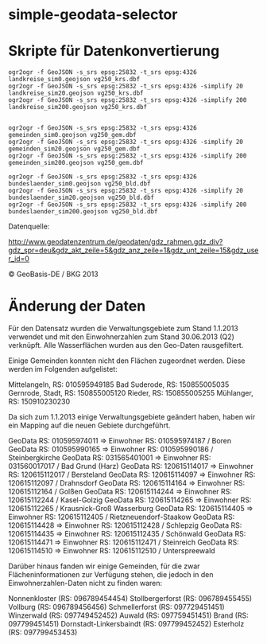 simple-geodata-selector
=======================


Skripte für Datenkonvertierung
==============================

	ogr2ogr -f GeoJSON -s_srs epsg:25832 -t_srs epsg:4326 landkreise_sim0.geojson vg250_krs.dbf
	ogr2ogr -f GeoJSON -s_srs epsg:25832 -t_srs epsg:4326 -simplify 20 landkreise_sim20.geojson vg250_krs.dbf
	ogr2ogr -f GeoJSON -s_srs epsg:25832 -t_srs epsg:4326 -simplify 200 landkreise_sim200.geojson vg250_krs.dbf


	ogr2ogr -f GeoJSON -s_srs epsg:25832 -t_srs epsg:4326 gemeinden_sim0.geojson vg250_gem.dbf
	ogr2ogr -f GeoJSON -s_srs epsg:25832 -t_srs epsg:4326 -simplify 20 gemeinden_sim20.geojson vg250_gem.dbf
	ogr2ogr -f GeoJSON -s_srs epsg:25832 -t_srs epsg:4326 -simplify 200 gemeinden_sim200.geojson vg250_gem.dbf

	ogr2ogr -f GeoJSON -s_srs epsg:25832 -t_srs epsg:4326 bundeslaender_sim0.geojson vg250_bld.dbf
	ogr2ogr -f GeoJSON -s_srs epsg:25832 -t_srs epsg:4326 -simplify 20 bundeslaender_sim20.geojson vg250_bld.dbf
	ogr2ogr -f GeoJSON -s_srs epsg:25832 -t_srs epsg:4326 -simplify 200 bundeslaender_sim200.geojson vg250_bld.dbf

Datenquelle:

http://www.geodatenzentrum.de/geodaten/gdz_rahmen.gdz_div?gdz_spr=deu&gdz_akt_zeile=5&gdz_anz_zeile=1&gdz_unt_zeile=15&gdz_user_id=0

© GeoBasis-DE / BKG 2013


Änderung der Daten
==================

Für den Datensatz wurden die Verwaltungsgebiete zum Stand 1.1.2013 verwendet und mit 
den Einwohnerzahlen zum Stand 30.06.2013 (Q2) verknüpft. Alle Wasserflächen wurden aus den 
Geo-Daten rausgefiltert. 

Einige Gemeinden konnten nicht den Flächen zugeordnet werden. Diese werden im Folgenden aufgelistet:

Mittelangeln, RS: 010595949185
Bad Suderode, RS: 150855005035
Gernrode, Stadt, RS: 150855005120
Rieder, RS: 150855005255
Mühlanger, RS: 150910230230

Da sich zum 1.1.2013 einige Verwaltungsgebiete geändert haben, haben wir ein Mapping auf die neuen Gebiete durchgeführt. 

GeoData RS: 010595974011 => Einwohner RS: 010595974187 / Boren
GeoData RS: 010595990165 => Einwohner RS: 010595990186 / Steinbergkirche
GeoData RS: 031565401001 => Einwohner RS: 031560017017 / Bad Grund (Harz)
GeoData RS: 120615114017 => Einwohner RS: 120615112017 / Bersteland
GeoData RS: 120615114097 => Einwohner RS: 120615112097 / Drahnsdorf
GeoData RS: 120615114164 => Einwohner RS: 120615112164 / Golßen
GeoData RS: 120615114244 => Einwohner RS: 120615112244 / Kasel-Golzig
GeoData RS: 120615114265 => Einwohner RS: 120615112265 / Krausnick-Groß Wasserburg
GeoData RS: 120615114405 => Einwohner RS: 120615112405 / Rietzneuendorf-Staakow
GeoData RS: 120615114428 => Einwohner RS: 120615112428 / Schlepzig
GeoData RS: 120615114435 => Einwohner RS: 120615112435 / Schönwald
GeoData RS: 120615114471 => Einwohner RS: 120615112471 / Steinreich
GeoData RS: 120615114510 => Einwohner RS: 120615112510 / Unterspreewald

Darüber hinaus fanden wir einige Gemeinden, für die zwar Flächeninformationen zur 
Verfügung stehen, die jedoch in den Einwohnerzahlen-Daten nicht zu finden waren:

Nonnenkloster (RS: 096789454454)
Stollbergerforst (RS: 096789455455)
Vollburg (RS: 096789456456)
Schmellerforst (RS: 097729451451)
Winzerwald (RS: 097749452452)
Auwald (RS: 097759451451)
Brand (RS: 097799451451)
Dornstadt-Linkersbaindt (RS: 097799452452)
Esterholz (RS: 097799453453)

